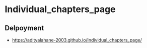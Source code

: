 # Individual_chapters_page
## Delpoyment 
- https://adityalahane-2003.github.io/Individual_chapters_page/
